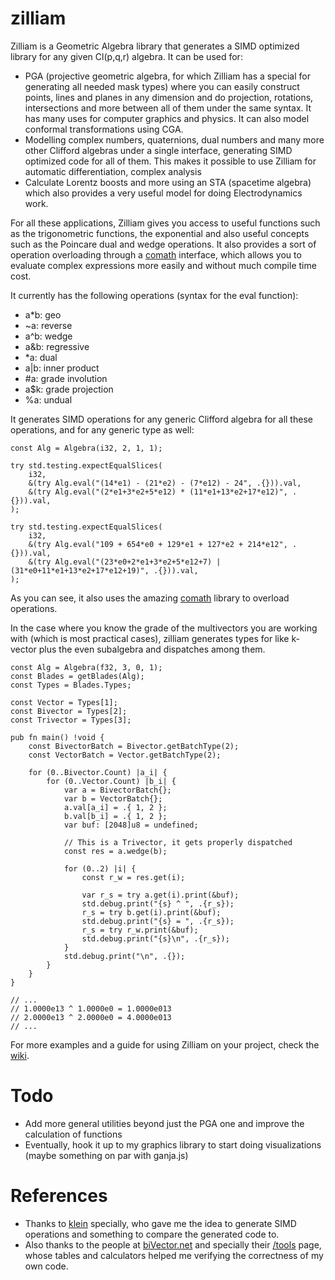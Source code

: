 # zilliam

Zilliam is a Geometric Algebra library that generates a SIMD optimized library for any given Cl(p,q,r) algebra. It can be used for:

* PGA (projective geometric algebra, for which Zilliam has a special for generating all needed mask types) where you can easily construct points, lines and planes in any dimension and do projection, rotations, intersections and more between all of them under the same syntax. It has many uses for computer graphics and physics. It can also model conformal transformations using CGA.
* Modelling complex numbers, quaternions, dual numbers and many more other Clifford algebras under a single interface, generating SIMD optimized code for all of them. This makes it possible to use Zilliam for automatic differentiation, complex analysis
* Calculate Lorentz boosts and more using an STA (spacetime algebra) which also provides a very useful model for doing Electrodynamics work.

For all these applications, Zilliam gives you access to useful functions such as the trigonometric functions, the exponential and also useful concepts such as the Poincare dual and wedge operations. It also provides a sort of operation overloading through a [comath](https://github.com/InKryption/comath) interface, which allows you to evaluate complex expressions more easily and without much compile time cost.

It currently has the following operations (syntax for the eval function):
- a*b: geo
- ~a: reverse
- a^b: wedge
- a&b: regressive
- *a: dual
- a|b: inner product
- #a: grade involution
- a$k: grade projection
- %a: undual

It generates SIMD operations for any generic Clifford algebra for all these operations, and for any generic type as well:

```zig
const Alg = Algebra(i32, 2, 1, 1);

try std.testing.expectEqualSlices(
    i32,
    &(try Alg.eval("(14*e1) - (21*e2) - (7*e12) - 24", .{})).val,
    &(try Alg.eval("(2*e1+3*e2+5*e12) * (11*e1+13*e2+17*e12)", .{})).val,
);

try std.testing.expectEqualSlices(
    i32,
    &(try Alg.eval("109 + 654*e0 + 129*e1 + 127*e2 + 214*e12", .{})).val,
    &(try Alg.eval("(23*e0+2*e1+3*e2+5*e12+7) | (31*e0+11*e1+13*e2+17*e12+19)", .{})).val,
);
```

As you can see, it also uses the amazing [comath](https://github.com/InKryption/comath) library to overload operations.

In the case where you know the grade of the multivectors you are working with (which is most practical cases), zilliam generates types for like k-vector plus the even subalgebra and dispatches among them.
```zig
const Alg = Algebra(f32, 3, 0, 1);
const Blades = getBlades(Alg);
const Types = Blades.Types;

const Vector = Types[1];
const Bivector = Types[2];
const Trivector = Types[3];

pub fn main() !void {
    const BivectorBatch = Bivector.getBatchType(2);
    const VectorBatch = Vector.getBatchType(2);

    for (0..Bivector.Count) |a_i| {
        for (0..Vector.Count) |b_i| {
            var a = BivectorBatch{};
            var b = VectorBatch{};
            a.val[a_i] = .{ 1, 2 };
            b.val[b_i] = .{ 1, 2 };
            var buf: [2048]u8 = undefined;

            // This is a Trivector, it gets properly dispatched
            const res = a.wedge(b);

            for (0..2) |i| {
                const r_w = res.get(i);

                var r_s = try a.get(i).print(&buf);
                std.debug.print("{s} ^ ", .{r_s});
                r_s = try b.get(i).print(&buf);
                std.debug.print("{s} = ", .{r_s});
                r_s = try r_w.print(&buf);
                std.debug.print("{s}\n", .{r_s});
            }
            std.debug.print("\n", .{});
        }
    }
}

// ...
// 1.0000e13 ^ 1.0000e0 = 1.0000e013
// 2.0000e13 ^ 2.0000e0 = 4.0000e013
// ...
```

For more examples and a guide for using Zilliam on your project, check the [wiki](https://github.com/ymndoseijin/zilliam/wiki/Examples).

# Todo
- Add more general utilities beyond just the PGA one and improve the calculation of functions
- Eventually, hook it up to my graphics library to start doing visualizations (maybe something on par with ganja.js)

# References
- Thanks to [klein](https://github.com/jeremyong/klein) specially, who gave me the idea to generate SIMD operations and something to compare the generated code to.
- Also thanks to the people at [biVector.net](https://bivector.net/index.html) and specially their [/tools](https://bivector.net/tools.html) page, whose tables and calculators helped me verifying the correctness of my own code.
